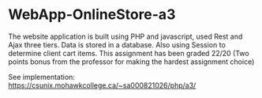# WebApp-OnlineStore-a3
The website application is built using PHP and javascript, used Rest and Ajax three tiers. Data is stored in a database. Also using Session to determine client cart items. This assignment has been graded 22/20 (Two points bonus from the professor for making the hardest assignment choice)

See implementation: https://csunix.mohawkcollege.ca/~sa000821026/php/a3/
